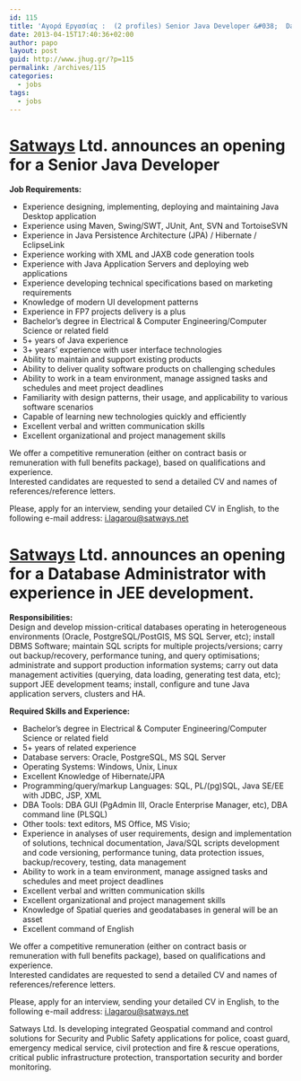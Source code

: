 ```yaml
---
id: 115
title: 'Αγορά Εργασίας :  (2 profiles) Senior Java Developer &#038;  Database Administrator with experience in JEE development &#8211; SATWAYS Ltd'
date: 2013-04-15T17:40:36+02:00
author: papo
layout: post
guid: http://www.jhug.gr/?p=115
permalink: /archives/115
categories:
  - jobs
tags:
  - jobs
---
```

# [Satways](http://www.satways.net/) Ltd. announces an opening for a Senior Java Developer

**Job Requirements:**

  * Experience designing, implementing, deploying and maintaining Java Desktop application
  * Experience using Maven, Swing/SWT, JUnit, Ant, SVN and TortoiseSVN
  * Experience in Java Persistence Architecture (JPA) / Hibernate / EclipseLink
  * Experience working with XML and JAXB code generation tools
  * Experience with Java Application Servers and deploying web applications
  * Experience developing technical specifications based on marketing requirements
  * Knowledge of modern UI development patterns
  * Experience in FP7 projects delivery is a plus
  * Bachelor’s degree in Electrical & Computer Engineering/Computer Science or related field
  * 5+ years of Java experience
  * 3+ years&#8217; experience with user interface technologies
  * Ability to maintain and support existing products
  * Ability to deliver quality software products on challenging schedules
  * Ability to work in a team environment, manage assigned tasks and schedules and meet project deadlines
  * Familiarity with design patterns, their usage, and applicability to various software scenarios
  * Capable of learning new technologies quickly and efficiently
  * Excellent verbal and written communication skills
  * Excellent organizational and project management skills

We offer a competitive remuneration (either on contract basis or remuneration with full benefits package), based on qualifications and experience.  
Interested candidates are requested to send a detailed CV and names of references/reference letters.

Please, apply for an interview, sending your detailed CV in English, to the following e-mail address: i.lagarou@satways.net

# [Satways](http://www.satways.net/) Ltd. announces an opening for a Database Administrator with experience in JEE development.

**Responsibilities:**  
Design and develop mission-critical databases operating in heterogeneous environments (Oracle, PostgreSQL/PostGIS, MS SQL Server, etc); install DBMS Software; maintain SQL scripts for multiple projects/versions; carry out backup/recovery, performance tuning, and query optimisations; administrate and support production information systems; carry out data management activities (querying, data loading, generating test data, etc); support JEE development teams; install, configure and tune Java application servers, clusters and HA.

**Required Skills and Experience:**

  * Bachelor’s degree in Electrical & Computer Engineering/Computer Science or related field
  * 5+ years of related experience
  * Database servers: Oracle, PostgreSQL, MS SQL Server
  * Operating Systems: Windows, Unix, Linux
  * Excellent Knowledge of Hibernate/JPA
  * Programming/query/markup Languages: SQL, PL/(pg)SQL, Java SE/EE with JDBC, JSP, XML
  * DBA Tools: DBA GUI (PgAdmin III, Oracle Enterprise Manager, etc), DBA command line (PLSQL)
  * Other tools: text editors, MS Office, MS Visio;
  * Experience in analyses of user requirements, design and implementation of solutions, technical documentation, Java/SQL scripts development and code versioning, performance tuning, data protection issues, backup/recovery, testing, data management
  * Ability to work in a team environment, manage assigned tasks and schedules and meet project deadlines
  * Excellent verbal and written communication skills
  * Excellent organizational and project management skills
  * Knowledge of Spatial queries and geodatabases in general will be an asset
  * Excellent command of English

We offer a competitive remuneration (either on contract basis or remuneration with full benefits package), based on qualifications and experience.  
Interested candidates are requested to send a detailed CV and names of references/reference letters.

Please, apply for an interview, sending your detailed CV in English, to the following e-mail address: i.lagarou@satways.net

Satways Ltd. Is developing integrated Geospatial command and control solutions for Security and Public Safety applications for police, coast guard, emergency medical service, civil protection and fire & rescue operations, critical public infrastructure protection, transportation security and border monitoring.